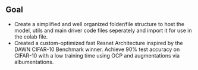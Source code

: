 ## Goal

* Create a simplified and well organized folder/file structure to host the model, utils and main driver code files seperately and import it for use in the colab file.
* Created a custom-optimized fast Resnet Architecture inspired by the DAWN CIFAR-10 Benchmark winner. Achieve 90% test accuracy on CIFAR-10 with a low training time using OCP and augmentations via albumentations.
